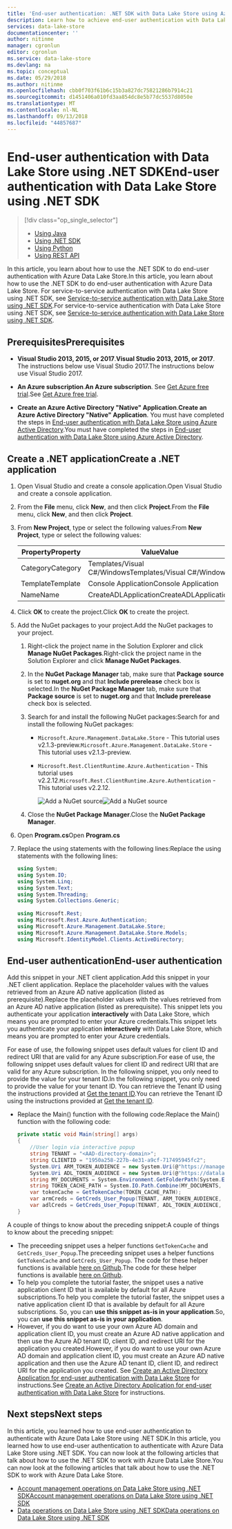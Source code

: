 ```yaml
---
title: 'End-user authentication: .NET SDK with Data Lake Store using Azure Active Directory | Microsoft Docs'
description: Learn how to achieve end-user authentication with Data Lake Store using Azure Active Directory with .NET SDK
services: data-lake-store
documentationcenter: ''
author: nitinme
manager: cgronlun
editor: cgronlun
ms.service: data-lake-store
ms.devlang: na
ms.topic: conceptual
ms.date: 05/29/2018
ms.author: nitinme
ms.openlocfilehash: cbb0f703f61b6c15b3a827dc75821286b7914c21
ms.sourcegitcommit: d1451406a010fd3aa854dc8e5b77dc5537d8050e
ms.translationtype: MT
ms.contentlocale: nl-NL
ms.lasthandoff: 09/13/2018
ms.locfileid: "44857687"
---
```

# <a name="end-user-authentication-with-data-lake-store-using-net-sdk"></a><span data-ttu-id="8fcf4-103">End-user authentication with Data Lake Store using .NET SDK</span><span class="sxs-lookup"><span data-stu-id="8fcf4-103">End-user authentication with Data Lake Store using .NET SDK</span></span>
> [!div class="op_single_selector"]
> * [Using Java](data-lake-store-end-user-authenticate-java-sdk.md)
> * [Using .NET SDK](data-lake-store-end-user-authenticate-net-sdk.md)
> * [Using Python](data-lake-store-end-user-authenticate-python.md)
> * [Using REST API](data-lake-store-end-user-authenticate-rest-api.md)
> 
>  

<span data-ttu-id="8fcf4-108">In this article, you learn about how to use the .NET SDK to do end-user authentication with Azure Data Lake Store.</span><span class="sxs-lookup"><span data-stu-id="8fcf4-108">In this article, you learn about how to use the .NET SDK to do end-user authentication with Azure Data Lake Store.</span></span> <span data-ttu-id="8fcf4-109">For service-to-service authentication with Data Lake Store using .NET SDK, see [Service-to-service authentication with Data Lake Store using .NET SDK](data-lake-store-service-to-service-authenticate-net-sdk.md).</span><span class="sxs-lookup"><span data-stu-id="8fcf4-109">For service-to-service authentication with Data Lake Store using .NET SDK, see [Service-to-service authentication with Data Lake Store using .NET SDK](data-lake-store-service-to-service-authenticate-net-sdk.md).</span></span>

## <a name="prerequisites"></a><span data-ttu-id="8fcf4-110">Prerequisites</span><span class="sxs-lookup"><span data-stu-id="8fcf4-110">Prerequisites</span></span>
* <span data-ttu-id="8fcf4-111">**Visual Studio 2013, 2015, or 2017**.</span><span class="sxs-lookup"><span data-stu-id="8fcf4-111">**Visual Studio 2013, 2015, or 2017**.</span></span> <span data-ttu-id="8fcf4-112">The instructions below use Visual Studio 2017.</span><span class="sxs-lookup"><span data-stu-id="8fcf4-112">The instructions below use Visual Studio 2017.</span></span>

* <span data-ttu-id="8fcf4-113">**An Azure subscription**.</span><span class="sxs-lookup"><span data-stu-id="8fcf4-113">**An Azure subscription**.</span></span> <span data-ttu-id="8fcf4-114">See [Get Azure free trial](https://azure.microsoft.com/pricing/free-trial/).</span><span class="sxs-lookup"><span data-stu-id="8fcf4-114">See [Get Azure free trial](https://azure.microsoft.com/pricing/free-trial/).</span></span>

* <span data-ttu-id="8fcf4-115">**Create an Azure Active Directory "Native" Application**.</span><span class="sxs-lookup"><span data-stu-id="8fcf4-115">**Create an Azure Active Directory "Native" Application**.</span></span> <span data-ttu-id="8fcf4-116">You must have completed the steps in [End-user authentication with Data Lake Store using Azure Active Directory](data-lake-store-end-user-authenticate-using-active-directory.md).</span><span class="sxs-lookup"><span data-stu-id="8fcf4-116">You must have completed the steps in [End-user authentication with Data Lake Store using Azure Active Directory](data-lake-store-end-user-authenticate-using-active-directory.md).</span></span>

## <a name="create-a-net-application"></a><span data-ttu-id="8fcf4-117">Create a .NET application</span><span class="sxs-lookup"><span data-stu-id="8fcf4-117">Create a .NET application</span></span>
1. <span data-ttu-id="8fcf4-118">Open Visual Studio and create a console application.</span><span class="sxs-lookup"><span data-stu-id="8fcf4-118">Open Visual Studio and create a console application.</span></span>
2. <span data-ttu-id="8fcf4-119">From the **File** menu, click **New**, and then click **Project**.</span><span class="sxs-lookup"><span data-stu-id="8fcf4-119">From the **File** menu, click **New**, and then click **Project**.</span></span>
3. <span data-ttu-id="8fcf4-120">From **New Project**, type or select the following values:</span><span class="sxs-lookup"><span data-stu-id="8fcf4-120">From **New Project**, type or select the following values:</span></span>

   | <span data-ttu-id="8fcf4-121">Property</span><span class="sxs-lookup"><span data-stu-id="8fcf4-121">Property</span></span> | <span data-ttu-id="8fcf4-122">Value</span><span class="sxs-lookup"><span data-stu-id="8fcf4-122">Value</span></span> |
   | --- | --- |
   | <span data-ttu-id="8fcf4-123">Category</span><span class="sxs-lookup"><span data-stu-id="8fcf4-123">Category</span></span> |<span data-ttu-id="8fcf4-124">Templates/Visual C#/Windows</span><span class="sxs-lookup"><span data-stu-id="8fcf4-124">Templates/Visual C#/Windows</span></span> |
   | <span data-ttu-id="8fcf4-125">Template</span><span class="sxs-lookup"><span data-stu-id="8fcf4-125">Template</span></span> |<span data-ttu-id="8fcf4-126">Console Application</span><span class="sxs-lookup"><span data-stu-id="8fcf4-126">Console Application</span></span> |
   | <span data-ttu-id="8fcf4-127">Name</span><span class="sxs-lookup"><span data-stu-id="8fcf4-127">Name</span></span> |<span data-ttu-id="8fcf4-128">CreateADLApplication</span><span class="sxs-lookup"><span data-stu-id="8fcf4-128">CreateADLApplication</span></span> |

4. <span data-ttu-id="8fcf4-129">Click **OK** to create the project.</span><span class="sxs-lookup"><span data-stu-id="8fcf4-129">Click **OK** to create the project.</span></span>

5. <span data-ttu-id="8fcf4-130">Add the NuGet packages to your project.</span><span class="sxs-lookup"><span data-stu-id="8fcf4-130">Add the NuGet packages to your project.</span></span>

   1. <span data-ttu-id="8fcf4-131">Right-click the project name in the Solution Explorer and click **Manage NuGet Packages**.</span><span class="sxs-lookup"><span data-stu-id="8fcf4-131">Right-click the project name in the Solution Explorer and click **Manage NuGet Packages**.</span></span>
   2. <span data-ttu-id="8fcf4-132">In the **NuGet Package Manager** tab, make sure that **Package source** is set to **nuget.org** and that **Include prerelease** check box is selected.</span><span class="sxs-lookup"><span data-stu-id="8fcf4-132">In the **NuGet Package Manager** tab, make sure that **Package source** is set to **nuget.org** and that **Include prerelease** check box is selected.</span></span>
   3. <span data-ttu-id="8fcf4-133">Search for and install the following NuGet packages:</span><span class="sxs-lookup"><span data-stu-id="8fcf4-133">Search for and install the following NuGet packages:</span></span>

      * <span data-ttu-id="8fcf4-134">`Microsoft.Azure.Management.DataLake.Store` - This tutorial uses v2.1.3-preview.</span><span class="sxs-lookup"><span data-stu-id="8fcf4-134">`Microsoft.Azure.Management.DataLake.Store` - This tutorial uses v2.1.3-preview.</span></span>
      * <span data-ttu-id="8fcf4-135">`Microsoft.Rest.ClientRuntime.Azure.Authentication` - This tutorial uses v2.2.12.</span><span class="sxs-lookup"><span data-stu-id="8fcf4-135">`Microsoft.Rest.ClientRuntime.Azure.Authentication` - This tutorial uses v2.2.12.</span></span>

        <span data-ttu-id="8fcf4-136">![Add a NuGet source](./media/data-lake-store-get-started-net-sdk/data-lake-store-install-nuget-package.png "Create a new Azure Data Lake account")</span><span class="sxs-lookup"><span data-stu-id="8fcf4-136">![Add a NuGet source](./media/data-lake-store-get-started-net-sdk/data-lake-store-install-nuget-package.png "Create a new Azure Data Lake account")</span></span>
   4. <span data-ttu-id="8fcf4-137">Close the **NuGet Package Manager**.</span><span class="sxs-lookup"><span data-stu-id="8fcf4-137">Close the **NuGet Package Manager**.</span></span>

6. <span data-ttu-id="8fcf4-138">Open **Program.cs**</span><span class="sxs-lookup"><span data-stu-id="8fcf4-138">Open **Program.cs**</span></span>
7. <span data-ttu-id="8fcf4-139">Replace the using statements with the following lines:</span><span class="sxs-lookup"><span data-stu-id="8fcf4-139">Replace the using statements with the following lines:</span></span>

    ```csharp
    using System;
    using System.IO;
    using System.Linq;
    using System.Text;
    using System.Threading;
    using System.Collections.Generic;
            
    using Microsoft.Rest;
    using Microsoft.Rest.Azure.Authentication;
    using Microsoft.Azure.Management.DataLake.Store;
    using Microsoft.Azure.Management.DataLake.Store.Models;
    using Microsoft.IdentityModel.Clients.ActiveDirectory;
    ```     

## <a name="end-user-authentication"></a><span data-ttu-id="8fcf4-140">End-user authentication</span><span class="sxs-lookup"><span data-stu-id="8fcf4-140">End-user authentication</span></span>
<span data-ttu-id="8fcf4-141">Add this snippet in your .NET client application.</span><span class="sxs-lookup"><span data-stu-id="8fcf4-141">Add this snippet in your .NET client application.</span></span> <span data-ttu-id="8fcf4-142">Replace the placeholder values with the values retrieved from an Azure AD native application (listed as prerequisite).</span><span class="sxs-lookup"><span data-stu-id="8fcf4-142">Replace the placeholder values with the values retrieved from an Azure AD native application (listed as prerequisite).</span></span> <span data-ttu-id="8fcf4-143">This snippet lets you authenticate your application **interactively** with Data Lake Store, which means you are prompted to enter your Azure credentials.</span><span class="sxs-lookup"><span data-stu-id="8fcf4-143">This snippet lets you authenticate your application **interactively** with Data Lake Store, which means you are prompted to enter your Azure credentials.</span></span>

<span data-ttu-id="8fcf4-144">For ease of use, the following snippet uses default values for client ID and redirect URI that are valid for any Azure subscription.</span><span class="sxs-lookup"><span data-stu-id="8fcf4-144">For ease of use, the following snippet uses default values for client ID and redirect URI that are valid for any Azure subscription.</span></span> <span data-ttu-id="8fcf4-145">In the following snippet, you only need to provide the value for your tenant ID.</span><span class="sxs-lookup"><span data-stu-id="8fcf4-145">In the following snippet, you only need to provide the value for your tenant ID.</span></span> <span data-ttu-id="8fcf4-146">You can retrieve the Tenant ID using the instructions provided at [Get the tenant ID](../azure-resource-manager/resource-group-create-service-principal-portal.md#get-tenant-id).</span><span class="sxs-lookup"><span data-stu-id="8fcf4-146">You can retrieve the Tenant ID using the instructions provided at [Get the tenant ID](../azure-resource-manager/resource-group-create-service-principal-portal.md#get-tenant-id).</span></span>
    
- <span data-ttu-id="8fcf4-147">Replace the Main() function with the following code:</span><span class="sxs-lookup"><span data-stu-id="8fcf4-147">Replace the Main() function with the following code:</span></span>

    ```csharp
    private static void Main(string[] args)
    {
        //User login via interactive popup
        string TENANT = "<AAD-directory-domain>";
        string CLIENTID = "1950a258-227b-4e31-a9cf-717495945fc2";
        System.Uri ARM_TOKEN_AUDIENCE = new System.Uri(@"https://management.core.windows.net/");
        System.Uri ADL_TOKEN_AUDIENCE = new System.Uri(@"https://datalake.azure.net/");
        string MY_DOCUMENTS = System.Environment.GetFolderPath(System.Environment.SpecialFolder.MyDocuments);
        string TOKEN_CACHE_PATH = System.IO.Path.Combine(MY_DOCUMENTS, "my.tokencache");
        var tokenCache = GetTokenCache(TOKEN_CACHE_PATH);
        var armCreds = GetCreds_User_Popup(TENANT, ARM_TOKEN_AUDIENCE, CLIENTID, tokenCache);
        var adlCreds = GetCreds_User_Popup(TENANT, ADL_TOKEN_AUDIENCE, CLIENTID, tokenCache);
    }
    ```

<span data-ttu-id="8fcf4-148">A couple of things to know about the preceding snippet:</span><span class="sxs-lookup"><span data-stu-id="8fcf4-148">A couple of things to know about the preceding snippet:</span></span>

* <span data-ttu-id="8fcf4-149">The preceeding snippet uses a helper functions `GetTokenCache` and `GetCreds_User_Popup`.</span><span class="sxs-lookup"><span data-stu-id="8fcf4-149">The preceeding snippet uses a helper functions `GetTokenCache` and `GetCreds_User_Popup`.</span></span> <span data-ttu-id="8fcf4-150">The code for these helper functions is available [here on Github](https://github.com/Azure-Samples/data-lake-analytics-dotnet-auth-options#gettokencache).</span><span class="sxs-lookup"><span data-stu-id="8fcf4-150">The code for these helper functions is available [here on Github](https://github.com/Azure-Samples/data-lake-analytics-dotnet-auth-options#gettokencache).</span></span>
* <span data-ttu-id="8fcf4-151">To help you complete the tutorial faster, the snippet uses a native application client ID that is available by default for all Azure subscriptions.</span><span class="sxs-lookup"><span data-stu-id="8fcf4-151">To help you complete the tutorial faster, the snippet uses a native application client ID that is available by default for all Azure subscriptions.</span></span> <span data-ttu-id="8fcf4-152">So, you can **use this snippet as-is in your application**.</span><span class="sxs-lookup"><span data-stu-id="8fcf4-152">So, you can **use this snippet as-is in your application**.</span></span>
* <span data-ttu-id="8fcf4-153">However, if you do want to use your own Azure AD domain and application client ID, you must create an Azure AD native application and then use the Azure AD tenant ID, client ID, and redirect URI for the application you created.</span><span class="sxs-lookup"><span data-stu-id="8fcf4-153">However, if you do want to use your own Azure AD domain and application client ID, you must create an Azure AD native application and then use the Azure AD tenant ID, client ID, and redirect URI for the application you created.</span></span> <span data-ttu-id="8fcf4-154">See [Create an Active Directory Application for end-user authentication with Data Lake Store](data-lake-store-end-user-authenticate-using-active-directory.md) for instructions.</span><span class="sxs-lookup"><span data-stu-id="8fcf4-154">See [Create an Active Directory Application for end-user authentication with Data Lake Store](data-lake-store-end-user-authenticate-using-active-directory.md) for instructions.</span></span>

  
## <a name="next-steps"></a><span data-ttu-id="8fcf4-155">Next steps</span><span class="sxs-lookup"><span data-stu-id="8fcf4-155">Next steps</span></span>
<span data-ttu-id="8fcf4-156">In this article, you learned how to use end-user authentication to authenticate with Azure Data Lake Store using .NET SDK.</span><span class="sxs-lookup"><span data-stu-id="8fcf4-156">In this article, you learned how to use end-user authentication to authenticate with Azure Data Lake Store using .NET SDK.</span></span> <span data-ttu-id="8fcf4-157">You can now look at the following articles that talk about how to use the .NET SDK to work with Azure Data Lake Store.</span><span class="sxs-lookup"><span data-stu-id="8fcf4-157">You can now look at the following articles that talk about how to use the .NET SDK to work with Azure Data Lake Store.</span></span>

* [<span data-ttu-id="8fcf4-158">Account management operations on Data Lake Store using .NET SDK</span><span class="sxs-lookup"><span data-stu-id="8fcf4-158">Account management operations on Data Lake Store using .NET SDK</span></span>](data-lake-store-get-started-net-sdk.md)
* [<span data-ttu-id="8fcf4-159">Data operations on Data Lake Store using .NET SDK</span><span class="sxs-lookup"><span data-stu-id="8fcf4-159">Data operations on Data Lake Store using .NET SDK</span></span>](data-lake-store-data-operations-net-sdk.md)

